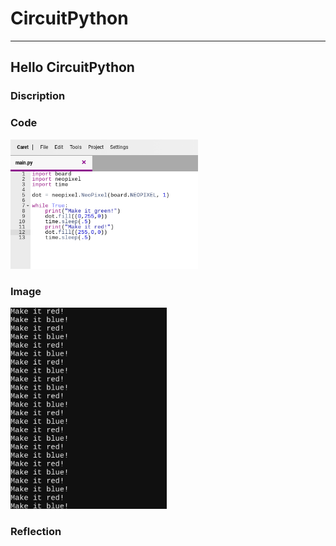 # CircuitPython


---


## Hello CircuitPython

### Discription

### Code

<img src="https://github.com/llemarr42/CircuitPython/blob/main/welcome%20circuit%20python.png?raw=true" width="300">

### Image

<img src="https://github.com/llemarr42/CircuitPython/blob/main/hello%20circuitpython.png?raw=true" width="250">

### Reflection
